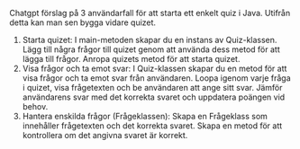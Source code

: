 Chatgpt förslag på 3 användarfall för att starta ett enkelt quiz i Java. Utifrån detta kan man sen bygga vidare quizet.

1. Starta quizet: I main-metoden skapar du en instans av Quiz-klassen. Lägg till några frågor till quizet genom att använda dess metod för att lägga till frågor. Anropa quizets metod för att starta quizet.
2. Visa frågor och ta emot svar: I Quiz-klassen skapar du en metod för att visa frågor och ta emot svar från användaren. Loopa igenom varje fråga i quizet, visa frågetexten och be användaren att ange sitt svar. Jämför användarens svar med det korrekta svaret och uppdatera poängen vid behov.
3. Hantera enskilda frågor (Frågeklassen): Skapa en Frågeklass som innehåller frågetexten och det korrekta svaret. Skapa en metod för att kontrollera om det angivna svaret är korrekt.
